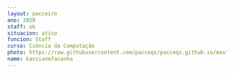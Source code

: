 ```yaml
---
layout: pacceiro
ano: 2020
staff: ok
situacion: ativo
funcion: Staff
curso: Ciência da Computação
photo: https://raw.githubusercontent.com/pacceqx/pacceqx.github.io/master/assets/pic/bolsistas/pacce (13).png
name: kassianefacanha
---
```


